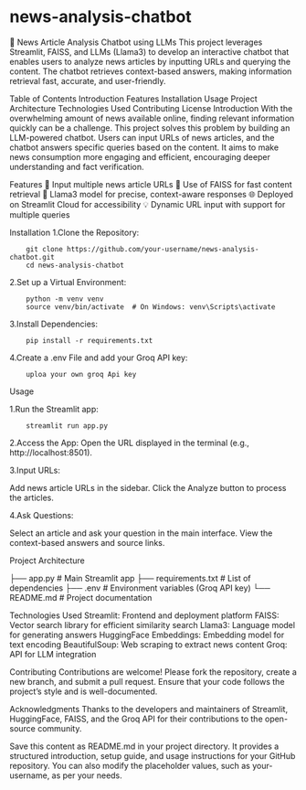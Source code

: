 # news-analysis-chatbot

📰 News Article Analysis Chatbot using LLMs
This project leverages Streamlit, FAISS, and LLMs (Llama3) to develop an interactive chatbot that enables users to analyze news articles by inputting URLs and querying the content. The chatbot retrieves context-based answers, making information retrieval fast, accurate, and user-friendly.

Table of Contents
Introduction
Features
Installation
Usage
Project Architecture
Technologies Used
Contributing
License
Introduction
With the overwhelming amount of news available online, finding relevant information quickly can be a challenge. This project solves this problem by building an LLM-powered chatbot. Users can input URLs of news articles, and the chatbot answers specific queries based on the content. It aims to make news consumption more engaging and efficient, encouraging deeper understanding and fact verification.

Features
📄 Input multiple news article URLs
🧠 Use of FAISS for fast content retrieval
🤖 Llama3 model for precise, context-aware responses
🌐 Deployed on Streamlit Cloud for accessibility
💡 Dynamic URL input with support for multiple queries


Installation
1.Clone the Repository:

        git clone https://github.com/your-username/news-analysis-chatbot.git
        cd news-analysis-chatbot

2.Set up a Virtual Environment:
       
        python -m venv venv
        source venv/bin/activate  # On Windows: venv\Scripts\activate

3.Install Dependencies:

        pip install -r requirements.txt

4.Create a .env File and add your Groq API key:

        uploa your own groq Api key


Usage

1.Run the Streamlit app:

        streamlit run app.py

2.Access the App: Open the URL displayed in the terminal (e.g., http://localhost:8501).

3.Input URLs:

Add news article URLs in the sidebar.
Click the Analyze button to process the articles.

4.Ask Questions:

Select an article and ask your question in the main interface.
View the context-based answers and source links.


Project Architecture

├── app.py               # Main Streamlit app
├── requirements.txt     # List of dependencies
├── .env                 # Environment variables (Groq API key)
└── README.md            # Project documentation

Technologies Used
Streamlit: Frontend and deployment platform
FAISS: Vector search library for efficient similarity search
Llama3: Language model for generating answers
HuggingFace Embeddings: Embedding model for text encoding
BeautifulSoup: Web scraping to extract news content
Groq: API for LLM integration

Contributing
Contributions are welcome! Please fork the repository, create a new branch, and submit a pull request. Ensure that your code follows the project’s style and is well-documented.


Acknowledgments
Thanks to the developers and maintainers of Streamlit, HuggingFace, FAISS, and the Groq API for their contributions to the open-source community.

Save this content as README.md in your project directory. It provides a structured introduction, setup guide, and usage instructions for your GitHub repository. You can also modify the placeholder values, such as your-username, as per your needs.



